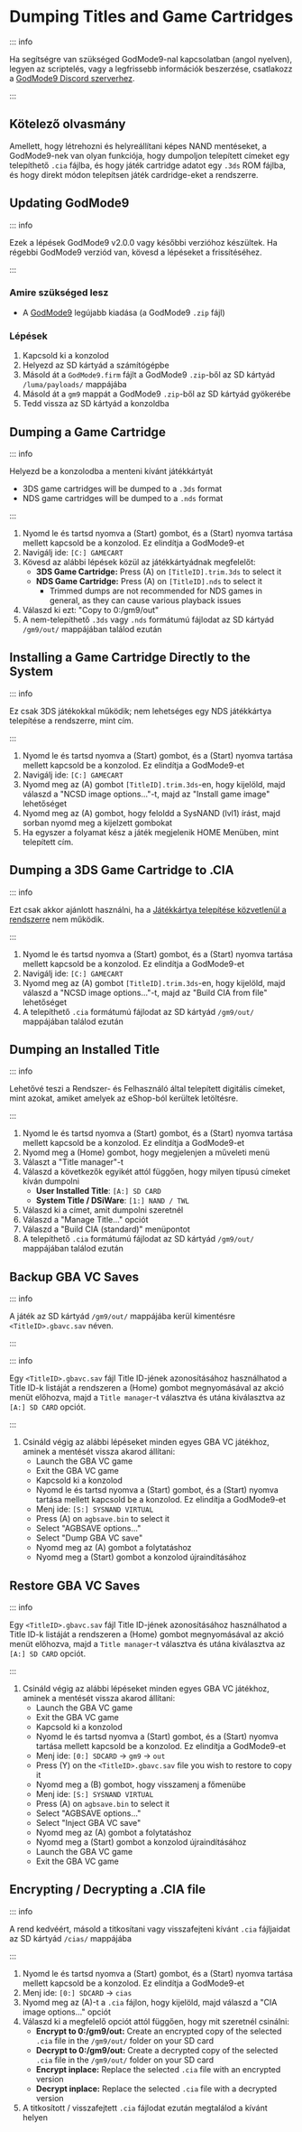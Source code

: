 # Dumping Titles and Game Cartridges

::: info

Ha segítségre van szükséged GodMode9-nal kapcsolatban (angol nyelven), legyen az scriptelés, vagy a legfrissebb információk beszerzése, csatlakozz a [GodMode9 Discord szerverhez](https://discord.gg/BRcbvtFxX4).

:::

## Kötelező olvasmány

Amellett, hogy létrehozni és helyreállítani képes NAND mentéseket, a GodMode9-nek van olyan funkciója, hogy dumpoljon telepített címeket egy telepíthető `.cia` fájlba, és hogy játék cartridge adatot egy `.3ds` ROM fájlba, és hogy direkt módon telepítsen játék cardridge-eket a rendszerre.

## Updating GodMode9

::: info

Ezek a lépések GodMode9 v2.0.0 vagy későbbi verzióhoz készültek. Ha régebbi GodMode9 verziód van, kövesd a lépéseket a frissítéséhez.

:::

### Amire szükséged lesz

- A [GodMode9](https://github.com/d0k3/GodMode9/releases/latest) legújabb kiadása (a GodMode9 `.zip` fájl)

### Lépések

1. Kapcsold ki a konzolod
2. Helyezd az SD kártyád a számítógépbe
3. Másold át a `GodMode9.firm` fájlt a GodMode9 `.zip`-ből az SD kártyád `/luma/payloads/` mappájába
4. Másold át a `gm9` mappát a GodMode9 `.zip`-ből az SD kártyád gyökerébe
5. Tedd vissza az SD kártyád a konzoldba

## Dumping a Game Cartridge

::: info

Helyezd be a konzolodba a menteni kívánt játékkártyát

- 3DS game cartridges will be dumped to a `.3ds` format
- NDS game cartridges will be dumped to a `.nds` format

:::

1. Nyomd le és tartsd nyomva a (Start) gombot, és a (Start) nyomva tartása mellett kapcsold be a konzolod. Ez elindítja a GodMode9-et
2. Navigálj ide: `[C:] GAMECART`
3. Kövesd az alábbi lépések közül az játékkártyádnak megfelelőt:
   - **3DS Game Cartridge:** Press (A) on `[TitleID].trim.3ds` to select it
   - **NDS Game Cartridge:** Press (A) on `[TitleID].nds` to select it
     - Trimmed dumps are not recommended for NDS games in general, as they can cause various playback issues
4. Válaszd ki ezt: "Copy to 0:/gm9/out"
5. A nem-telepíthető `.3ds` vagy `.nds` formátumú fájlodat az SD kártyád `/gm9/out/` mappájában találod ezután

## Installing a Game Cartridge Directly to the System

::: info

Ez csak 3DS játékokkal működik; nem lehetséges egy NDS játékkártya telepítése a rendszerre, mint cím.

:::

1. Nyomd le és tartsd nyomva a (Start) gombot, és a (Start) nyomva tartása mellett kapcsold be a konzolod. Ez elindítja a GodMode9-et
2. Navigálj ide: `[C:] GAMECART`
3. Nyomd meg az (A) gombot `[TitleID].trim.3ds`-en, hogy kijelöld, majd válaszd a "NCSD image options..."-t, majd az "Install game image" lehetőséget
4. Nyomd meg az (A) gombot, hogy feloldd a SysNAND (lvl1) írást, majd sorban nyomd meg a kijelzett gombokat
5. Ha egyszer a folyamat kész a játék megjelenik HOME Menüben, mint telepített cím.

## Dumping a 3DS Game Cartridge to .CIA

::: info

Ezt csak akkor ajánlott használni, ha a [Játékkártya telepítése közvetlenül a rendszerre](#installing-a-game-cartridge-directly-to-the-system) nem működik.

:::

1. Nyomd le és tartsd nyomva a (Start) gombot, és a (Start) nyomva tartása mellett kapcsold be a konzolod. Ez elindítja a GodMode9-et
2. Navigálj ide: `[C:] GAMECART`
3. Nyomd meg az (A) gombot `[TitleID].trim.3ds`-en, hogy kijelöld, majd válaszd a "NCSD image options..."-t, majd az "Build CIA from file" lehetőséget
4. A telepíthető `.cia` formátumú fájlodat az SD kártyád `/gm9/out/` mappájában találod ezután

## Dumping an Installed Title

::: info

Lehetővé teszi a Rendszer- és Felhasználó által telepített digitális címeket, mint azokat, amiket amelyek az eShop-ból kerültek letöltésre.

:::

1. Nyomd le és tartsd nyomva a (Start) gombot, és a (Start) nyomva tartása mellett kapcsold be a konzolod. Ez elindítja a GodMode9-et
2. Nyomd meg a (Home) gombot, hogy megjelenjen a műveleti menü
3. Választ a "Title manager"-t
4. Válaszd a következők egyikét attól függően, hogy milyen típusú címeket kíván dumpolni
   - **User Installed Title**: `[A:] SD CARD`
   - **System Title / DSiWare**: `[1:] NAND / TWL`
5. Válaszd ki a címet, amit dumpolni szeretnél
6. Válaszd a "Manage Title..." opciót
7. Válaszd a "Build CIA (standard)" menüpontot
8. A telepíthető `.cia` formátumú fájlodat az SD kártyád `/gm9/out/` mappájában találod ezután

## Backup GBA VC Saves

::: info

A játék az SD kártyád `/gm9/out/` mappájába kerül kimentésre `<TitleID>.gbavc.sav` néven.

:::

::: info

Egy `<TitleID>.gbavc.sav` fájl Title ID-jének azonosításához használhatod a Title ID-k listáját a rendszeren a (Home) gombot megnyomásával az akció menüt előhozva, majd a `Title manager`-t választva és utána kiválasztva az `[A:] SD CARD` opciót.

:::

1. Csináld végig az alábbi lépéseket minden egyes GBA VC játékhoz, aminek a mentését vissza akarod állítani:
   - Launch the GBA VC game
   - Exit the GBA VC game
   - Kapcsold ki a konzolod
   - Nyomd le és tartsd nyomva a (Start) gombot, és a (Start) nyomva tartása mellett kapcsold be a konzolod. Ez elindítja a GodMode9-et
   - Menj ide: `[S:] SYSNAND VIRTUAL`
   - Press (A) on `agbsave.bin` to select it
   - Select "AGBSAVE options..."
   - Select "Dump GBA VC save"
   - Nyomd meg az (A) gombot a folytatáshoz
   - Nyomd meg a (Start) gombot a konzolod újraindításához

## Restore GBA VC Saves

::: info

Egy `<TitleID>.gbavc.sav` fájl Title ID-jének azonosításához használhatod a Title ID-k listáját a rendszeren a (Home) gombot megnyomásával az akció menüt előhozva, majd a `Title manager`-t választva és utána kiválasztva az `[A:] SD CARD` opciót.

:::

1. Csináld végig az alábbi lépéseket minden egyes GBA VC játékhoz, aminek a mentését vissza akarod állítani:
   - Launch the GBA VC game
   - Exit the GBA VC game
   - Kapcsold ki a konzolod
   - Nyomd le és tartsd nyomva a (Start) gombot, és a (Start) nyomva tartása mellett kapcsold be a konzolod. Ez elindítja a GodMode9-et
   - Menj ide: `[0:] SDCARD` -> `gm9` -> `out`
   - Press (Y) on the `<TitleID>.gbavc.sav` file you wish to restore to copy it
   - Nyomd meg a (B) gombot, hogy visszamenj a főmenübe
   - Menj ide: `[S:] SYSNAND VIRTUAL`
   - Press (A) on `agbsave.bin` to select it
   - Select "AGBSAVE options..."
   - Select "Inject GBA VC save"
   - Nyomd meg az (A) gombot a folytatáshoz
   - Nyomd meg a (Start) gombot a konzolod újraindításához
   - Launch the GBA VC game
   - Exit the GBA VC game

## Encrypting / Decrypting a .CIA file

::: info

A rend kedvéért, másold a titkosítani vagy visszafejteni kívánt `.cia` fájljaidat az SD kártyád `/cias/` mappájába

:::

1. Nyomd le és tartsd nyomva a (Start) gombot, és a (Start) nyomva tartása mellett kapcsold be a konzolod. Ez elindítja a GodMode9-et
2. Menj ide: `[0:] SDCARD` -> `cias`
3. Nyomd meg az (A)-t a `.cia` fájlon, hogy kijelöld, majd válaszd a "CIA image options..." opciót
4. Válaszd ki a megfelelő opciót attól függően, hogy mit szeretnél csinálni:
   - **Encrypt to 0:/gm9/out:** Create an encrypted copy of the selected `.cia` file in the `/gm9/out/` folder on your SD card
   - **Decrypt to 0:/gm9/out:** Create a decrypted copy of the selected `.cia` file in the `/gm9/out/` folder on your SD card
   - **Encrypt inplace:** Replace the selected `.cia` file with an encrypted version
   - **Decrypt inplace:** Replace the selected `.cia` file with a decrypted version
5. A titkosított / visszafejtett `.cia` fájlodat ezután megtalálod a kívánt helyen
